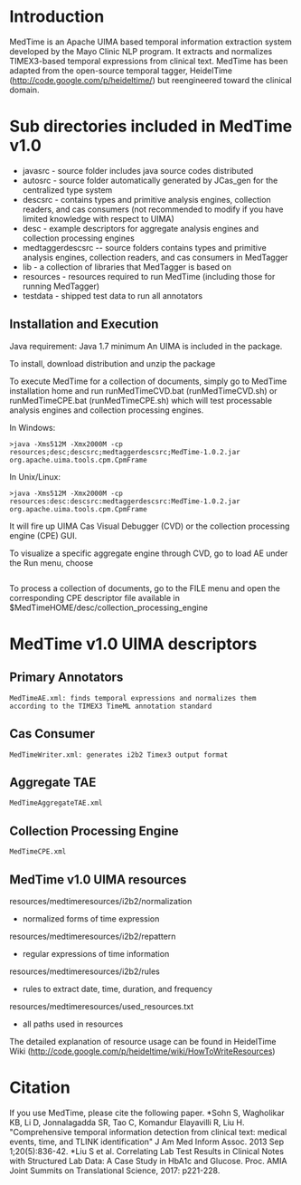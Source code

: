 # Introduction

MedTime is an Apache UIMA based temporal information extraction system developed by the Mayo Clinic NLP program. It extracts and normalizes TIMEX3-based temporal expressions from clinical text. MedTime has been adapted from the open-source temporal tagger, HeidelTime (http://code.google.com/p/heideltime/) but reengineered toward the clinical domain.

#  Sub directories included in MedTime v1.0
 
* javasrc - source folder includes java source codes distributed
* autosrc - source folder automatically generated by JCas_gen for the centralized type system 
* descsrc - contains types and primitive analysis engines, collection readers, and cas consumers (not recommended to modify if you have limited knowledge with respect to UIMA)
* desc - example descriptors for aggregate analysis engines and collection processing engines
* medtaggerdescsrc -- source folders contains types and primitive analysis engines, collection readers, and cas consumers in MedTagger
* lib - a collection of libraries that MedTagger is based on
* resources - resources required to run MedTime (including those for running MedTagger)
* testdata - shipped test data to run all annotators
 
 
## Installation and Execution

Java requirement: Java 1.7 minimum
An UIMA is included in the package.

To install, download distribution and unzip the package 

To execute MedTime for a collection of documents, simply go to MedTime installation home 
and run runMedTimeCVD.bat (runMedTimeCVD.sh) or runMedTimeCPE.bat (runMedTimeCPE.sh)
 which will test processable analysis engines and collection processing engines.

In Windows:
```>java -Xms512M -Xmx2000M -cp resources;desc;descsrc;medtaggerdescsrc;MedTime-1.0.2.jar org.apache.uima.tools.cvd.CVD
>java -Xms512M -Xmx2000M -cp resources;desc;descsrc;medtaggerdescsrc;MedTime-1.0.2.jar org.apache.uima.tools.cpm.CpmFrame
``` 
In Unix/Linux:
```>java -Xms512M -Xmx2000M -cp resources:desc:descsrc:medtaggerdescsrc:MedTime-1.0.2.jar org.apache.uima.tools.cvd.CVD
>java -Xms512M -Xmx2000M -cp resources:desc:descsrc:medtaggerdescsrc:MedTime-1.0.2.jar org.apache.uima.tools.cpm.CpmFrame
```

It will fire up UIMA Cas Visual Debugger (CVD) or the collection processing engine (CPE) GUI. 

To visualize a specific aggregate engine through CVD, go to load AE under the Run menu,  choose 
```$MedTimeHOME/desc/medtimedesc/aggregate_analysis_engine/MedTimeAggregateTAE.xml. Then click Run MedTimeAggregateTAE. The extracted TIMEX3 expressions can be found under org.ohnlp.medtime.type.MedTimex3.
```

To process a collection of documents, go to the FILE menu and open the corresponding CPE descriptor file 
available in $MedTimeHOME/desc/collection_processing_engine

# MedTime v1.0 UIMA descriptors

## Primary Annotators
	MedTimeAE.xml: finds temporal expressions and normalizes them according to the TIMEX3 TimeML annotation standard

## Cas Consumer
	MedTimeWriter.xml: generates i2b2 Timex3 output format

## Aggregate TAE
	MedTimeAggregateTAE.xml 
	
## Collection Processing Engine
	MedTimeCPE.xml 

## MedTime v1.0 UIMA resources

resources/medtimeresources/i2b2/normalization
- normalized forms of time expression

resources/medtimeresources/i2b2/repattern
- regular expressions of time information

resources/medtimeresources/i2b2/rules
- rules to extract date, time, duration, and frequency

resources/medtimeresources/used_resources.txt
- all paths used in resources

The detailed explanation of resource usage can be found in HeidelTime Wiki (http://code.google.com/p/heideltime/wiki/HowToWriteResources)

# Citation

If you use MedTime, please cite the following paper.
*Sohn S, Wagholikar KB, Li D, Jonnalagadda SR, Tao C, Komandur Elayavilli R, Liu H. "Comprehensive temporal information detection from clinical text: medical events, time, and TLINK identification" J Am Med Inform Assoc. 2013 Sep 1;20(5):836-42.
*Liu S et al. Correlating Lab Test Results in Clinical Notes with Structured Lab Data: A Case Study in HbA1c and Glucose. Proc. AMIA Joint Summits on Translational Science, 2017: p221-228.  


